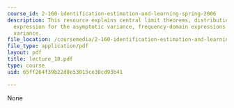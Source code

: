 ```yaml
---
course_id: 2-160-identification-estimation-and-learning-spring-2006
description: This resource explains central limit theorems, distribution of estimate,
  expression for the asymptotic variance, frequency-domain expressions for the asymptotic
  variance.
file_location: /coursemedia/2-160-identification-estimation-and-learning-spring-2006/65ff264f39b22d8e53015ce38cd93b41_lecture_18.pdf
file_type: application/pdf
layout: pdf
title: lecture_18.pdf
type: course
uid: 65ff264f39b22d8e53015ce38cd93b41

---
```

None